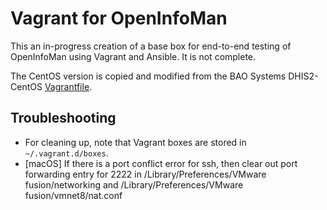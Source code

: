 # Vagrant for OpenInfoMan

This an in-progress creation of a base box for end-to-end testing of OpenInfoMan using Vagrant and Ansible. It is not complete.

The CentOS version is copied and modified from the BAO Systems DHIS2-CentOS [Vagrantfile](https://github.com/baosystems/dhis2-centos).


## Troubleshooting

* For cleaning up, note that Vagrant boxes are stored in `~/.vagrant.d/boxes`.
* [macOS] If there is a port conflict error for ssh, then clear out port forwarding entry for 2222 in /Library/Preferences/VMware fusion/networking and /Library/Preferences/VMware fusion/vmnet8/nat.conf